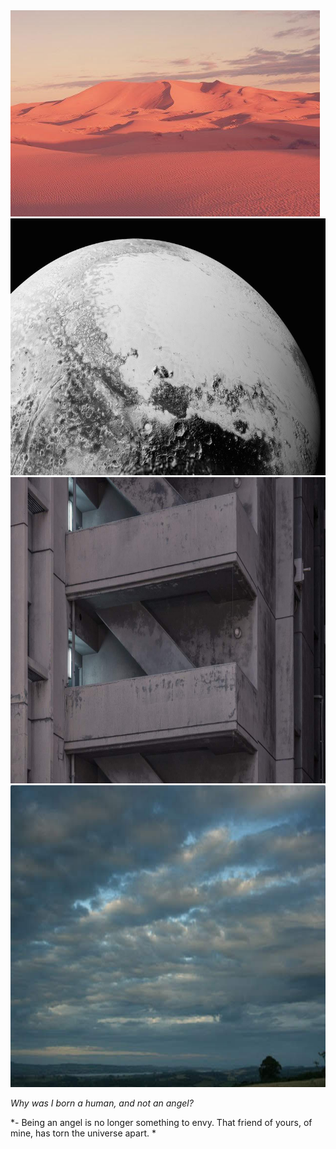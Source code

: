 <img src="../resources/21120e7be2cb4da0a582bad5378c5527.jpg" alt="DIyWI2RXYAEHS2q.jpg" width="495" height="330" class="jop-noMdConv">

<img src="../resources/fb6176be045849808ae6eec4e2ebba45.JPG" alt="IMG_0810.JPG" width="634" height="411">

<img src="../resources/65b9986a5d8e4937a000348681ba5521.jpg" alt="DJPNOJlXoAUm0T6.jpg" width="721" height="490">

<img src="../resources/01908c3aa13a46dea303fba4f4e177f9.jpg" alt="stratocumulus.jpg" width="727" height="483" class="jop-noMdConv">

*Why was I born a human, and not an angel?*

\*- Being an angel is no longer something to envy. That friend of yours, of mine, has torn the universe apart. \*
